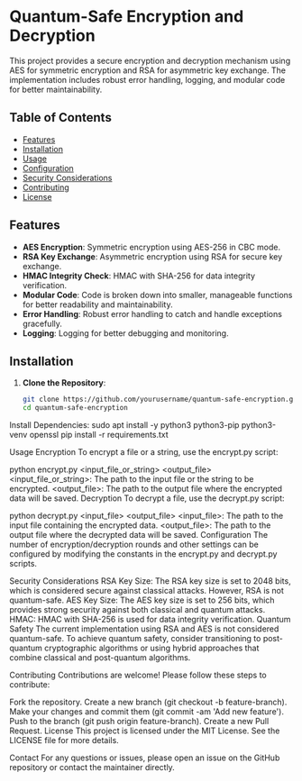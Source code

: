  # Quantum-Safe Encryption and Decryption

This project provides a secure encryption and decryption mechanism using AES for symmetric encryption and RSA for asymmetric key exchange. The implementation includes robust error handling, logging, and modular code for better maintainability.

## Table of Contents

- [Features](#features)
- [Installation](#installation)
- [Usage](#usage)
- [Configuration](#configuration)
- [Security Considerations](#security-considerations)
- [Contributing](#contributing)
- [License](#license)

## Features

- **AES Encryption**: Symmetric encryption using AES-256 in CBC mode.
- **RSA Key Exchange**: Asymmetric encryption using RSA for secure key exchange.
- **HMAC Integrity Check**: HMAC with SHA-256 for data integrity verification.
- **Modular Code**: Code is broken down into smaller, manageable functions for better readability and maintainability.
- **Error Handling**: Robust error handling to catch and handle exceptions gracefully.
- **Logging**: Logging for better debugging and monitoring.

## Installation

1. **Clone the Repository**:
   ```sh
   git clone https://github.com/yourusername/quantum-safe-encryption.git
   cd quantum-safe-encryption
Install Dependencies:
sudo apt install -y python3 python3-pip python3-venv openssl
pip install -r requirements.txt

Usage
Encryption
To encrypt a file or a string, use the encrypt.py script:


python encrypt.py <input_file_or_string> <output_file>
<input_file_or_string>: The path to the input file or the string to be encrypted.
<output_file>: The path to the output file where the encrypted data will be saved.
Decryption
To decrypt a file, use the decrypt.py script:


python decrypt.py <input_file> <output_file>
<input_file>: The path to the input file containing the encrypted data.
<output_file>: The path to the output file where the decrypted data will be saved.
Configuration
The number of encryption/decryption rounds and other settings can be configured by modifying the constants in the encrypt.py and decrypt.py scripts.

Security Considerations
RSA Key Size: The RSA key size is set to 2048 bits, which is considered secure against classical attacks. However, RSA is not quantum-safe.
AES Key Size: The AES key size is set to 256 bits, which provides strong security against both classical and quantum attacks.
HMAC: HMAC with SHA-256 is used for data integrity verification.
Quantum Safety
The current implementation using RSA and AES is not considered quantum-safe. To achieve quantum safety, consider transitioning to post-quantum cryptographic algorithms or using hybrid approaches that combine classical and post-quantum algorithms.

Contributing
Contributions are welcome! Please follow these steps to contribute:

Fork the repository.
Create a new branch (git checkout -b feature-branch).
Make your changes and commit them (git commit -am 'Add new feature').
Push to the branch (git push origin feature-branch).
Create a new Pull Request.
License
This project is licensed under the MIT License. See the LICENSE file for more details.

Contact
For any questions or issues, please open an issue on the GitHub repository or contact the maintainer directly.
